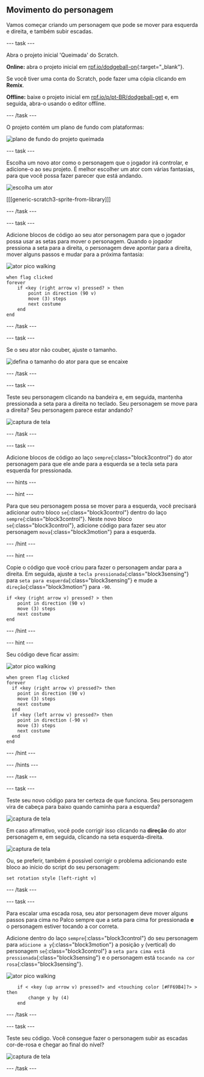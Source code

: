 ## Movimento do personagem

Vamos começar criando um personagem que pode se mover para esquerda e direita, e também subir escadas.

--- task ---

Abra o projeto inicial 'Queimada' do Scratch.

**Online:** abra o projeto inicial em [rpf.io/dodgeball-on](http://rpf.io/dodgeball-on){:target="_blank"}.

Se você tiver uma conta do Scratch, pode fazer uma cópia clicando em **Remix**.

**Offline:** baixe o projeto inicial em [rpf.io/p/pt-BR/dodgeball-get](http://rpf.io/p/pt-BR/dodgeball-get) e, em seguida, abra-o usando o editor offline.

--- /task ---

O projeto contém um plano de fundo com plataformas:

![plano de fundo do projeto queimada](images/dodge-background.png)

--- task ---

Escolha um novo ator como o personagem que o jogador irá controlar, e adicione-o ao seu projeto. É melhor escolher um ator com várias fantasias, para que você possa fazer parecer que está andando.

![escolha um ator](images/dodge-characters.png)

[[[generic-scratch3-sprite-from-library]]]

--- /task ---

--- task ---

Adicione blocos de código ao seu ator personagem para que o jogador possa usar as setas para mover o personagem. Quando o jogador pressiona a seta para a direita, o personagem deve apontar para a direita, mover alguns passos e mudar para a próxima fantasia:

![ator pico walking](images/pico_walking_sprite.png)

```blocks3
when flag clicked
forever
	if <key (right arrow v) pressed? > then
		point in direction (90 v)
		move (3) steps
		next costume
	end
end
```

--- /task ---

--- task ---

Se o seu ator não couber, ajuste o tamanho.

![defina o tamanho do ator para que se encaixe](images/dodge-sprite-size-annotated.png)

--- /task ---

--- task ---

Teste seu personagem clicando na bandeira e, em seguida, mantenha pressionada a seta para a direita no teclado. Seu personagem se move para a direita? Seu personagem parece estar andando?

![captura de tela](images/dodge-walking.png)

--- /task ---

--- task ---

Adicione blocos de código ao laço `sempre`{:class="block3control"} do ator personagem para que ele ande para a esquerda se a tecla seta para esquerda for pressionada.

--- hints ---


--- hint ---

Para que seu personagem possa se mover para a esquerda, você precisará adicionar outro bloco `se`{:class="block3control"} dentro do laço `sempre`{:class="block3control"}. Neste novo bloco `se`{:class="block3control"}, adicione código para fazer seu ator personagem `mova`{:class="block3motion"} para a esquerda.

--- /hint ---

--- hint ---

Copie o código que você criou para fazer o personagem andar para a direita. Em seguida, ajuste a `tecla pressionada`{:class="block3sensing"} para `seta para esquerda`{:class="block3sensing"} e mude a `direção`{:class="block3motion"} para `-90`.

```blocks3
if <key (right arrow v) pressed? > then
	point in direction (90 v)
	move (3) steps
	next costume
end
```

--- /hint ---

--- hint ---

Seu código deve ficar assim:

![ator pico walking](images/pico_walking_sprite.png)

```blocks3
when green flag clicked
forever 
  if <key (right arrow v) pressed?> then 
    point in direction (90 v)
    move (3) steps
    next costume
  end
  if <key (left arrow v) pressed?> then 
    point in direction (-90 v)
    move (3) steps
    next costume
  end
end
```

--- /hint ---

--- /hints ---

--- /task ---

--- task ---

Teste seu novo código para ter certeza de que funciona. Seu personagem vira de cabeça para baixo quando caminha para a esquerda?

![captura de tela](images/dodge-upside-down.png)

Em caso afirmativo, você pode corrigir isso clicando na **direção** do ator personagem e, em seguida, clicando na seta esquerda-direita.

![captura de tela](images/dodge-left-right-annotated.png)

Ou, se preferir, também é possível corrigir o problema adicionando este bloco ao início do script do seu personagem:

```blocks3
set rotation style [left-right v]
```

--- /task ---

--- task ---

Para escalar uma escada rosa, seu ator personagem deve mover alguns passos para cima no Palco sempre que a seta para cima for pressionada **e** o personagem estiver tocando a cor correta.

Adicione dentro do laço `sempre`{:class="block3control"} do seu personagem para `adicione a y`{:class="block3motion"} a posição `y` (vertical) do personagem `se`{:class="block3control"} a `seta para cima está pressionada`{:class="block3sensing"} e o personagem está `tocando na cor rosa`{:class="block3sensing"}.

![ator pico walking](images/pico_walking_sprite.png)

```blocks3
    if < <key (up arrow v) pressed?> and <touching color [#FF69B4]?> > then
		change y by (4)
	end
```

--- /task ---

--- task ---

Teste seu código. Você consegue fazer o personagem subir as escadas cor-de-rosa e chegar ao final do nível?

![captura de tela](images/dodge-test-character.png)

--- /task ---